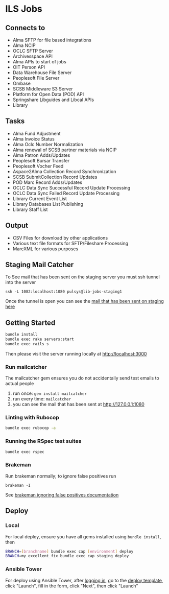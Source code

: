 # ILS Jobs

## Connects to
  * Alma SFTP for file based integrations
  * Alma NCIP 
  * OCLC SFTP Server
  * Archivesspace API
  * Alma APIs to start of jobs
  * OIT Person API
  * Data Warehouse File Server
  * Peoplesoft File Server
  * Ombase
  * SCSB Middleware S3 Server
  * Platform for Open Data (POD) API
  * Springshare Libguides and Libcal APIs
  * Library 

## Tasks
  * Alma Fund Adjustment
  * Alma Invoice Status
  * Alma Oclc Number Normalization
  * Alma renewal of SCSB partner materials via NCIP
  * Alma Patron Adds/Updates
  * Peoplesoft Bursar Transfer
  * Peoplesoft Vocher Feed
  * Aspace2Alma Collection Record Synchronization
  * SCSB SubmitCollection Record Updates
  * POD Marc Record Adds/Updates
  * OCLC Data Sync Successful Record Update Processing
  * OCLC Data Sync Failed Record Update Processing
  * Library Current Event List
  * Library Databases List Publishing
  * Library Staff List 

## Output
  * CSV Files for download by other applications
  * Various text file formats for SFTP/Fileshare Processing
  * MarcXML for various purposes

## Staging Mail Catcher
To See mail that has been sent on the staging server you must ssh tunnel into the server

    ssh -L 1082:localhost:1080 pulsys@lib-jobs-staging1

Once the tunnel is open you can see the [mail that has been sent on staging here](http://localhost:1082)

## Getting Started

```bash
bundle install
bundle exec rake servers:start
bundle exec rails s
```

Then please visit the server running locally at [http://localhost:3000](http://localhost:3000)

### Run mailcatcher 
The mailcatcher gem ensures you do not accidentally send test emails to actual people

1. run once: `gem install mailcatcher`
1. run every time: `mailcatcher`
1. you can see the mail that has been sent at http://127.0.0.1:1080

### Linting with Rubocop

```bash
bundle exec rubocop -a
```

### Running the RSpec test suites

```bash
bundle exec rspec
```

### Brakeman

Run brakeman normally; to ignore false positives run

`brakeman -I`

See [brakeman ignoring false positives documentation](https://brakemanscanner.org/docs/ignoring_false_positives/)

## Deploy
### Local
For local deploy, ensure you have all gems installed using `bundle install`, then

```bash
BRANCH=[branchname] bundle exec cap [environment] deploy
BRANCH=my_excellent_fix bundle exec cap staging deploy
```
### Ansible Tower
For deploy using Ansible Tower, after [logging in](https://ansible-tower.princeton.edu/#/login), go to the [deploy template](https://ansible-tower.princeton.edu/#/templates/job_template/13/details), click "Launch", fill in the form, click "Next", then click "Launch"
